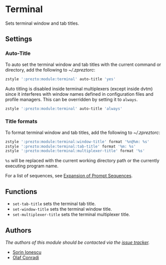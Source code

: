 # Terminal

Sets terminal window and tab titles.

## Settings

### Auto-Title

To auto set the terminal window and tab titles with the current command or
directory, add the following to *~/.zpreztorc*:

```sh
zstyle ':prezto:module:terminal' auto-title 'yes'
```

Auto titling is disabled inside terminal multiplexers (except inside dvtm) since
it interferes with window names defined in configuration files and profile
managers. This can be overridden by setting it to `always`.

```sh
zstyle ':prezto:module:terminal' auto-title 'always'
```

### Title formats

To format terminal window and tab titles, add the following to *~/.zpreztorc*:

```sh
zstyle ':prezto:module:terminal:window-title' format '%n@%m: %s'
zstyle ':prezto:module:terminal:tab-title' format '%m: %s'
zstyle ':prezto:module:terminal:multiplexer-title' format '%s'
```

`%s` will be replaced with the current working directory path or the currently
executing program name.

For a list of sequences, see [Expansion of Prompt Sequences][1].

## Functions

- `set-tab-title` sets the terminal tab title.
- `set-window-title` sets the terminal window title.
- `set-multiplexer-title` sets the terminal multiplexer title.

## Authors

*The authors of this module should be contacted via the [issue tracker][2].*

- [Sorin Ionescu](https://github.com/sorin-ionescu)
- [Olaf Conradi](https://github.com/oohlaf)

[1]: https://zsh.sourceforge.net/Doc/Release/Prompt-Expansion.html#Expansion-of-Prompt-Sequences
[2]: https://github.com/sorin-ionescu/prezto/issues
